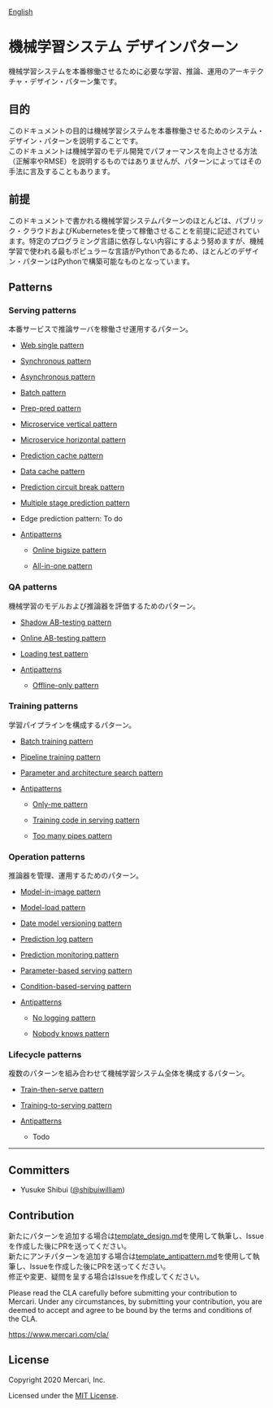 [English](./README.md)
# 機械学習システム デザインパターン
機械学習システムを本番稼働させるために必要な学習、推論、運用のアーキテクチャ・デザイン・パターン集です。

## 目的
このドキュメントの目的は機械学習システムを本番稼働させるためのシステム・デザイン・パターンを説明することです。<br>
このドキュメントは機械学習のモデル開発でパフォーマンスを向上させる方法（正解率やRMSE）を説明するものではありませんが、パターンによってはその手法に言及することもあります。
<br>

## 前提
このドキュメントで書かれる機械学習システムパターンのほとんどは、パブリック・クラウドおよびKubernetesを使って稼働させることを前提に記述されています。特定のプログラミング言語に依存しない内容にするよう努めますが、機械学習で使われる最もポピュラーな言語がPythonであるため、ほとんどのデザイン・パターンはPythonで構築可能なものとなっています。
<br>


## Patterns
### Serving patterns
本番サービスで推論サーバを稼働させ運用するパターン。
- [Web single pattern](./Serving-patterns/Web-single-pattern/design_ja.md)


- [Synchronous pattern](./Serving-patterns/Synchronous-pattern/design_ja.md)


- [Asynchronous pattern](./Serving-patterns/Asynchronous-pattern/design_ja.md)


- [Batch pattern](./Serving-patterns/Batch-pattern/design_ja.md)


- [Prep-pred pattern](./Serving-patterns/Prep-pred-pattern/design_ja.md)


- [Microservice vertical pattern](./Serving-patterns/Microservice-vertical-pattern/design_ja.md)


- [Microservice horizontal pattern](./Serving-patterns/Microservice-horizontal-pattern/design_ja.md)


- [Prediction cache pattern](./Serving-patterns/Prediction-cache-pattern/design_ja.md)


- [Data cache pattern](./Serving-patterns/Data-cache-pattern/design_ja.md)


- [Prediction circuit break pattern](./Serving-patterns/Prediction-circuit-break-pattern/design_ja.md)


- [Multiple stage prediction pattern](./Serving-patterns/Multiple-stage-prediction-pattern/design_ja.md)
 

- Edge prediction pattern: To do


- [Antipatterns](./Serving-patterns/Anti-patterns/README.md)

  - [Online bigsize pattern](./Serving-patterns/Anti-patterns/Online-bigsize-pattern/design_ja.md)

  - [All-in-one pattern](./Serving-patterns/Anti-patterns/All-in-one-pattern/design_ja.md)

### QA patterns
機械学習のモデルおよび推論器を評価するためのパターン。
- [Shadow AB-testing pattern](./QA-patterns/Shadow-ab-test-pattern/design_ja.md)


- [Online AB-testing pattern](./QA-patterns/Online-ab-test-pattern/design_ja.md)


- [Loading test pattern](./QA-patterns/Loading-test-pattern/design_ja.md)


- [Antipatterns](./QA-patterns/Anti-patterns/README.md)

  - [Offline-only pattern](./QA-patterns/Anti-patterns/Offline-only-pattern/design_ja.md)

### Training patterns
学習パイプラインを構成するパターン。
- [Batch training pattern](./Training-patterns/Batch-training-pattern/design_ja.md)


- [Pipeline training pattern](./Training-patterns/Pipeline-training-pattern/design_ja.md)


- [Parameter and architecture search pattern](./Training-patterns/Parameter-and-architecture-search-pattern/design_ja.md)


- [Antipatterns](./Training-patterns/Anti-patterns/README.md)

  - [Only-me pattern](./Training-patterns/Anti-patterns/Only-me-pattern/design_ja.md)

  - [Training code in serving pattern](./Training-patterns/Anti-patterns/Training-code-in-serving-pattern/design_ja.md)

  - [Too many pipes pattern](./Training-patterns/Anti-patterns/Too-many-pipes-pattern/design_ja.md)


### Operation patterns
推論器を管理、運用するためのパターン。
- [Model-in-image pattern](./Operation-patterns/Model-in-image-pattern/design_ja.md)


- [Model-load pattern](./Operation-patterns/Model-load-pattern/design_ja.md)


- [Date model versioning pattern](./Operation-patterns/Data-model-versioning-pattern/design_ja.md)


- [Prediction log pattern](./Operation-patterns/Prediction-log-pattern/design_ja.md)


- [Prediction monitoring pattern](./Operation-patterns/Prediction-monitoring-pattern/design_ja.md)


- [Parameter-based serving pattern](./Operation-patterns/Parameter-based-serving-pattern/design_ja.md)


- [Condition-based-serving pattern](./Operation-patterns/Condition-based-serving-pattern/design_ja.md)


- [Antipatterns](./Operation-patterns/Anti-patterns/README.md)

  - [No logging pattern](./Operation-patterns/Anti-patterns/No-logging-pattern/design_ja.md)

  - [Nobody knows pattern](./Operation-patterns/Anti-patterns/Nobody-knows-pattern/design_ja.md)

### Lifecycle patterns
複数のパターンを組み合わせて機械学習システム全体を構成するパターン。
- [Train-then-serve pattern](./Lifecycle-patterns/Train-then-serve-pattern/design_ja.md)


- [Training-to-serving pattern](./Lifecycle-patterns/Training-to-serving-pattern/design_ja.md)


- [Antipatterns](./Lifecycle-patterns/Anti-patterns/README.md)

  - Todo

---

## Committers

 * Yusuke Shibui ([@shibuiwilliam](https://github.com/shibuiwilliam))

## Contribution

新たにパターンを追加する場合は[template_design.md](./template_design.md)を使用して執筆し、Issueを作成した後にPRを送ってください。<br>
新たにアンチパターンを追加する場合は[template_antipattern.md](./template_antipattern.md)を使用して執筆し、Issueを作成した後にPRを送ってください。<br>
修正や変更、疑問を呈する場合はIssueを作成してください。<br>

Please read the CLA carefully before submitting your contribution to Mercari.
Under any circumstances, by submitting your contribution, you are deemed to accept and agree to be bound by the terms and conditions of the CLA.

https://www.mercari.com/cla/

## License

Copyright 2020 Mercari, Inc.

Licensed under the [MIT License](LICENSE).